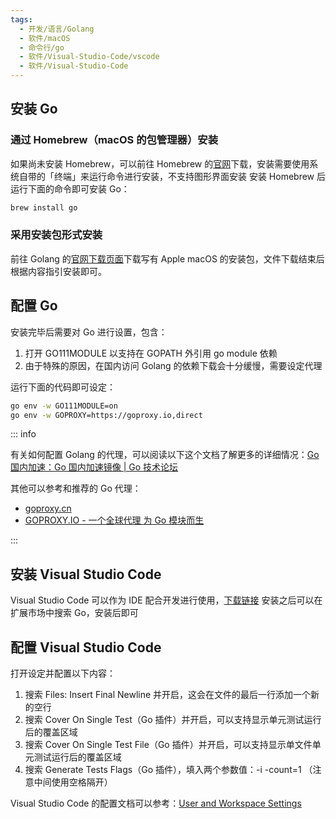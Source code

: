 ```yaml
---
tags:
  - 开发/语言/Golang
  - 软件/macOS
  - 命令行/go
  - 软件/Visual-Studio-Code/vscode
  - 软件/Visual-Studio-Code
---
```


## 安装 Go

### 通过 Homebrew（macOS 的包管理器）安装

如果尚未安装 Homebrew，可以前往 Homebrew 的[官网](https://brew.sh/index_zh-cn)下载，安装需要使用系统自带的「终端」来运行命令进行安装，不支持图形界面安装
安装 Homebrew 后运行下面的命令即可安装 Go：

```sh
brew install go
```

### 采用安装包形式安装

前往 Golang 的[官网下载页面](https://golang.org/dl/)下载写有 Apple macOS 的安装包，文件下载结束后根据内容指引安装即可。

## 配置 Go

安装完毕后需要对 Go 进行设置，包含：

1. 打开 GO111MODULE 以支持在 GOPATH 外引用 go module 依赖
2. 由于特殊的原因，在国内访问 Golang 的依赖下载会十分缓慢，需要设定代理

运行下面的代码即可设定：

```sh
go env -w GO111MODULE=on
go env -w GOPROXY=https://goproxy.io,direct
```

::: info

有关如何配置 Golang 的代理，可以阅读以下这个文档了解更多的详细情况：[Go 国内加速：Go 国内加速镜像 | Go 技术论坛](https://learnku.com/go/wikis/38122)


其他可以参考和推荐的 Go 代理：
- [goproxy.cn](https://github.com/goproxy/goproxy.cn/blob/master/README.zh-CN.md)
- [GOPROXY.IO - 一个全球代理 为 Go 模块而生](https://goproxy.io/zh/)

:::

## 安装 Visual Studio Code

Visual Studio Code 可以作为 IDE 配合开发进行使用，[下载链接](https://code.visualstudio.com/#alt-downloads)
安装之后可以在扩展市场中搜索 Go，安装后即可

## 配置 Visual Studio Code

打开设定并配置以下内容：

1. 搜索 Files: Insert Final Newline 并开启，这会在文件的最后一行添加一个新的空行
2. 搜索 Cover On Single Test（Go 插件）并开启，可以支持显示单元测试运行后的覆盖区域
3. 搜索 Cover On Single Test File（Go 插件）并开启，可以支持显示单文件单元测试运行后的覆盖区域
4. 搜索 Generate Tests Flags（Go 插件），填入两个参数值：-i -count=1 （注意中间使用空格隔开）

Visual Studio Code 的配置文档可以参考：[User and Workspace Settings](https://code.visualstudio.com/docs/getstarted/settings)
